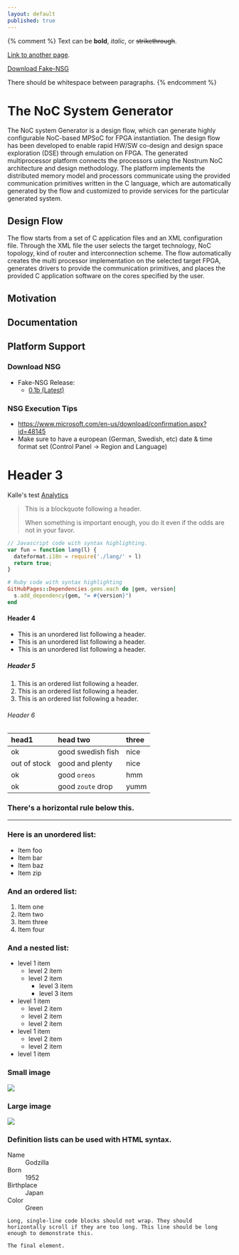 ```yaml
---
layout: default
published: true
---
```

{% comment %} 
Text can be **bold**, _italic_, or ~~strikethrough~~.

[Link to another page](another-page). 


[Download Fake-NSG](https://github.com/kngo20/dl_count_test/releases/download/0.1b/fake_nsg_directory.zip)

There should be whitespace between paragraphs.
{% endcomment %}

# [](#header-1)The NoC System Generator

The NoC system Generator is a design flow, which can generate highly configurable NoC-based MPSoC for FPGA instantiation. The design flow has been developed to enable rapid HW/SW co-design and design space exploration (DSE) through emulation on FPGA. The generated multiprocessor platform connects the processors using the Nostrum NoC architecture and design methodology. The platform implements the distributed memory model and processors communicate using the provided communication primitives written in the C language, which are automatically generated by the flow and customized to provide services for the particular generated system.

## [](#header-2)Design Flow

The flow starts from a set of C application files and an XML configuration file. Through the XML file the user selects the target technology, NoC topology, kind of router and interconnection scheme. The flow automatically creates the multi processor implementation on the selected target FPGA, generates drivers to provide the communication primitives, and places the provided C application software on the cores specified by the user.

## [](#header-2)Motivation

## [](#header-3)Documentation

## [](#header-3)Platform Support


### [](#header-3)Download NSG
- Fake-NSG Release:
  - [0.1b (Latest)](https://github.com/kngo20/dl_count_test/releases/download/0.1b/fake_nsg_directory.zip)

### [](#header-3)NSG Execution Tips
 - https://www.microsoft.com/en-us/download/confirmation.aspx?id=48145
 - Make sure to have a european (German, Swedish, etc) date & time format set (Control Panel -> Region and Language)

# [](#header-3)Header 3

Kalle's test [Analytics](info2)


> This is a blockquote following a header.
>
> When something is important enough, you do it even if the odds are not in your favor.



```js
// Javascript code with syntax highlighting.
var fun = function lang(l) {
  dateformat.i18n = require('./lang/' + l)
  return true;
}
```

```ruby
# Ruby code with syntax highlighting
GitHubPages::Dependencies.gems.each do |gem, version|
  s.add_dependency(gem, "= #{version}")
end
```

#### [](#header-4)Header 4

*   This is an unordered list following a header.
*   This is an unordered list following a header.
*   This is an unordered list following a header.

##### [](#header-5)Header 5

1.  This is an ordered list following a header.
2.  This is an ordered list following a header.
3.  This is an ordered list following a header.

###### [](#header-6)Header 6

| head1        | head two          | three |
|:-------------|:------------------|:------|
| ok           | good swedish fish | nice  |
| out of stock | good and plenty   | nice  |
| ok           | good `oreos`      | hmm   |
| ok           | good `zoute` drop | yumm  |

### There's a horizontal rule below this.

* * *

### Here is an unordered list:

*   Item foo
*   Item bar
*   Item baz
*   Item zip

### And an ordered list:

1.  Item one
1.  Item two
1.  Item three
1.  Item four

### And a nested list:

- level 1 item
  - level 2 item
  - level 2 item
    - level 3 item
    - level 3 item
- level 1 item
  - level 2 item
  - level 2 item
  - level 2 item
- level 1 item
  - level 2 item
  - level 2 item
- level 1 item

### Small image

![](https://assets-cdn.github.com/images/icons/emoji/octocat.png)

### Large image

![](https://guides.github.com/activities/hello-world/branching.png)


### Definition lists can be used with HTML syntax.

<dl>
<dt>Name</dt>
<dd>Godzilla</dd>
<dt>Born</dt>
<dd>1952</dd>
<dt>Birthplace</dt>
<dd>Japan</dd>
<dt>Color</dt>
<dd>Green</dd>
</dl>

```
Long, single-line code blocks should not wrap. They should horizontally scroll if they are too long. This line should be long enough to demonstrate this.
```

```
The final element.
```